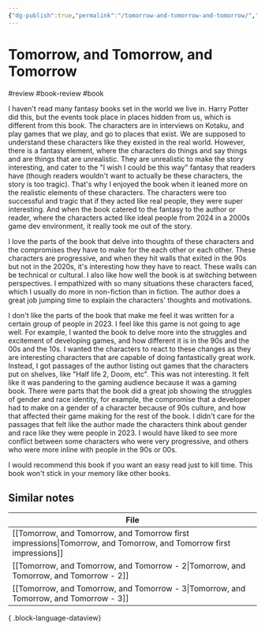 ```yaml
---
{"dg-publish":true,"permalink":"/tomorrow-and-tomorrow-and-tomorrow/","created":"2024-01-10T16:46:16.630+09:00","updated":"2024-01-10T17:06:16.417+09:00"}
---
```


# Tomorrow, and Tomorrow, and Tomorrow

#review #book-review #book 

I haven't read many fantasy books set in the world we live in. Harry Potter did this, but the events took place in places hidden from us, which is different from this book. The characters are in interviews on Kotaku, and play games that we play, and go to places that exist. We are supposed to understand these characters like they existed in the real world. However, there is a fantasy element, where the characters do things and say things and are things that are unrealistic. They are unrealistic to make the story interesting, and cater to the "I wish I could be this way" fantasy that readers have (though readers wouldn't want to actually be these characters, the story is too tragic). That's why I enjoyed the book when it leaned more on the realistic elements of these characters. The characters were too successful and tragic that if they acted like real people, they were super interesting. And when the book catered to the fantasy to the author or reader, where the characters acted like ideal people from 2024 in a 2000s game dev environment, it really took me out of the story.

I love the parts of the book that delve into thoughts of these characters and the compromises they have to make for the each other or each other. These characters are progressive, and when they hit walls that exited in the 90s but not in the 2020s, it's interesting how they have to react. These walls can be technical or cultural. I also like how well the book is at switching between perspectives. I empathized with so many situations these characters faced, which I usually do more in non-fiction than in fiction. The author does a great job jumping time to explain the characters' thoughts and motivations.

I don't like the parts of the book that make me feel it was written for a certain group of people in 2023. I feel like this game is not going to age well. For example, I wanted the book to delve more into the struggles and excitement of developing games, and how different it is in the 90s and the 00s and the 10s. I wanted the characters to react to these changes as they are interesting characters that are capable of doing fantastically great work. Instead, I got passages of the author listing out games that the characters put on shelves, like "Half life 2, Doom, etc". This was not interesting. It felt like it was pandering to the gaming audience because it was a gaming book. There were parts that the book did a great job showing the struggles of gender and race identity, for example, the compromise that a developer had to make on a gender of a character because of 90s culture, and how that affected their game making for the rest of the book. I didn't care for the passages that felt like the author made the characters think about gender and race like they were people in 2023. I would have liked to see more conflict between some characters who were very progressive, and others who were more inline with people in the 90s or 00s.

I would recommend this book if you want an easy read just to kill time. This book won't stick in your memory like other books.

## Similar notes

| File                                                                                                                  |
| --------------------------------------------------------------------------------------------------------------------- |
| [[Tomorrow, and Tomorrow, and Tomorrow first impressions\|Tomorrow, and Tomorrow, and Tomorrow first impressions]] |
| [[Tomorrow, and Tomorrow, and Tomorrow - 2\|Tomorrow, and Tomorrow, and Tomorrow - 2]]                             |
| [[Tomorrow, and Tomorrow, and Tomorrow - 3\|Tomorrow, and Tomorrow, and Tomorrow - 3]]                             |

{ .block-language-dataview}
